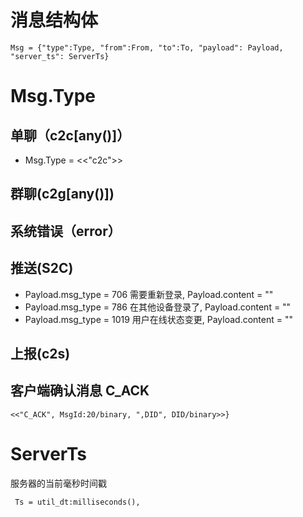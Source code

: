 
# 消息结构体
```
Msg = {"type":Type, "from":From, "to":To, "payload": Payload, "server_ts": ServerTs}
```

# Msg.Type
## 单聊（c2c[any()]）
* Msg.Type = <<"c2c">>

## 群聊(c2g[any()])

## 系统错误（error）

## 推送(S2C)
* Payload.msg_type = 706 需要重新登录, Payload.content = ""
* Payload.msg_type = 786 在其他设备登录了, Payload.content = ""
* Payload.msg_type = 1019 用户在线状态变更, Payload.content = ""
## 上报(c2s)

## 客户端确认消息 C_ACK
```
<<"C_ACK", MsgId:20/binary, ",DID", DID/binary>>}
```

# ServerTs
服务器的当前毫秒时间戳
```
 Ts = util_dt:milliseconds(),
```
